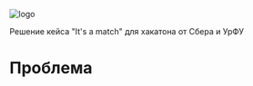 ![logo](https://user-images.githubusercontent.com/63664630/232395142-0e3af0a9-d77f-4989-ba12-e19818ab0b1a.png)  

Решение кейса "It's a match" для хакатона от Сбера и УрФУ  
# Проблема


